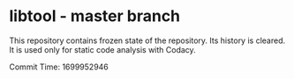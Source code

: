# libtool - master branch

This repository contains frozen state of the repository.
Its history is cleared. It is used only for static code
analysis with Codacy.

Commit Time: 1699952946